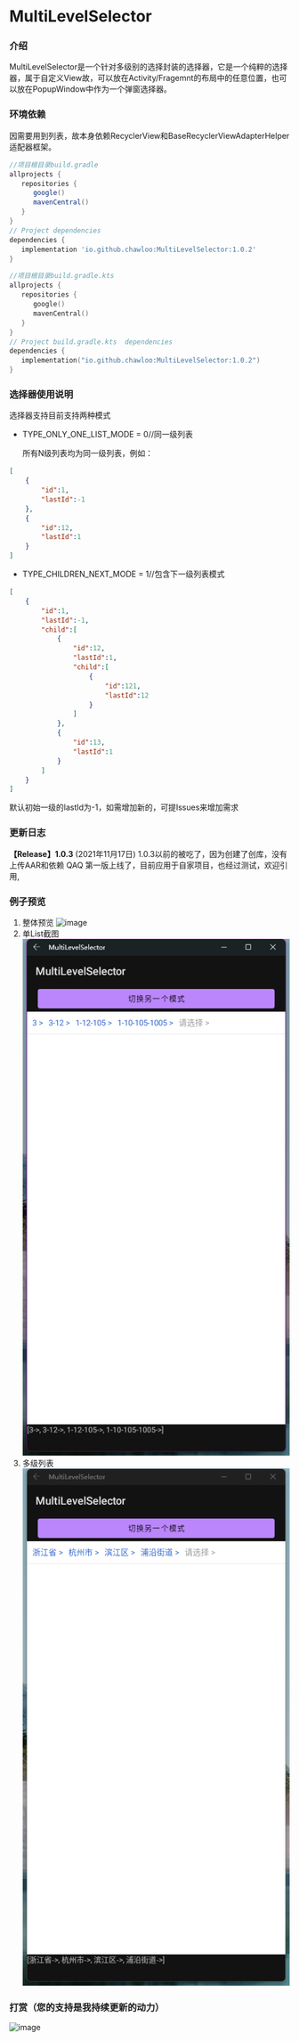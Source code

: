 # MultiLevelSelector

### 介绍

MultiLevelSelector是一个针对多级别的选择封装的选择器，它是一个纯粹的选择器，属于自定义View故，可以放在Activity/Fragemnt的布局中的任意位置，也可以放在PopupWindow中作为一个弹窗选择器。



### 环境依赖

因需要用到列表，故本身依赖RecyclerView和BaseRecyclerViewAdapterHelper适配器框架。



```groovy
//项目根目录build.gradle
allprojects {
   repositories {
      google()
      mavenCentral()
   }
}
// Project dependencies
dependencies {
   implementation 'io.github.chawloo:MultiLevelSelector:1.0.2'
}
```



```kotlin
//项目根目录build.gradle.kts
allprojects {
   repositories {
      google()
      mavenCentral()
   }
}
// Project build.gradle.kts  dependencies
dependencies {
   implementation("io.github.chawloo:MultiLevelSelector:1.0.2")
}
```



### 选择器使用说明

选择器支持目前支持两种模式

- TYPE_ONLY_ONE_LIST_MODE = 0//同一级列表

  所有N级列表均为同一级列表，例如：

``` json
[
    {
        "id":1,
        "lastId":-1
    },
    {
        "id":12,
        "lastId":1
    }
]
  ```

- TYPE_CHILDREN_NEXT_MODE = 1//包含下一级列表模式

``` json
[
    {
        "id":1,
        "lastId":-1,
        "child":[
            {
                "id":12,
                "lastId":1,
                "child":[
                    {
                        "id":121,
                        "lastId":12
                    }
                ]
            },
            {
                "id":13,
                "lastId":1
            }
        ]
    }
]
```
默认初始一级的lastId为-1，如需增加新的，可提Issues来增加需求


### 更新日志

**【Release】1.0.3** (2021年11月17日)
1.0.3以前的被吃了，因为创建了创库，没有上传AAR和依赖  QAQ
第一版上线了，目前应用于自家项目，也经过测试，欢迎引用,

### 例子预览

1. 整体预览
   ![image](https://github.com/ChawLoo/MultiLevelSelector/blob/master/screenshot/%E6%95%B4%E4%BD%93%E6%BC%94%E7%A4%BA.gif)
2. 单List截图
   ![image](https://github.com/ChawLoo/MultiLevelSelector/blob/master/screenshot/%E4%B8%80%E4%B8%AA%E5%88%97%E8%A1%A8%E5%A4%9A%E7%BA%A7%E9%80%89%E6%8B%A9.png)
3. 多级列表
   ![image](https://github.com/ChawLoo/MultiLevelSelector/blob/master/screenshot/%E7%9C%81%E5%B8%82%E5%8C%BA%E5%AD%90%E9%9B%86%E6%A8%A1%E5%BC%8F.png)

### 打赏（您的支持是我持续更新的动力）

![image](https://user-images.githubusercontent.com/26214519/139214994-71b782c2-7a42-4e66-8819-364fdb76e420.png)

